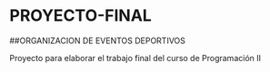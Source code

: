 # PROYECTO-FINAL
##ORGANIZACION DE EVENTOS DEPORTIVOS

Proyecto para elaborar el trabajo final del curso de Programación II
